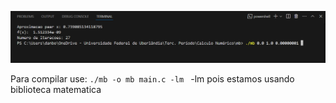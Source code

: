 ![Print do terminal mostrando como executa o programa](screemshot.png)

Para compilar use: `./mb -o mb main.c -lm `
  -lm pois estamos usando biblioteca matematica
